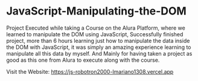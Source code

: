 # JavaScript-Manipulating-the-DOM
Project Executed while taking a Course on the Alura Platform,
where we learned to manipulate the DOM using JavaScript,
Successfully finished project, more than 6 hours learning just how to manipulate the data inside the DOM with JavaScript,
it was simply an amazing experience learning to manipulate all this data by myself.
And Mainly for having taken a project as good as this one from Alura to execute along with the course.

Visit the Website: https://js-robotron2000-lmariano1308.vercel.app
